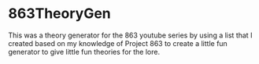 # 863TheoryGen

This was a theory generator for the 863 youtube series by using a list that I created based on my knowledge of Project 863 to create a little fun generator to give little fun theories for the lore.
